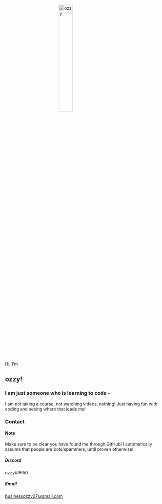 <img 
    style="display: block; 
           margin-left: auto;
           margin-right: auto;
           width: 30%;"
    src="https:raw.githubusercontent.com/ozzyDev27/ozzyDev27/master/ozzyLogo.png" 
    alt="ozzy">
</img>
Hi, I’m 
## ozzy!
### I am just someone who is learning to code -
I am not taking a course, not watching videos, nothing! Just having fun with coding and seeing where that leads me!
### Contact
#### Note
Make sure to be clear you have found me through GitHub! I automatically assume that people are bots/spammers, until proven otherwise!
##### Discord
ozzy#9650
##### Email
businessozzy27@gmail.com
